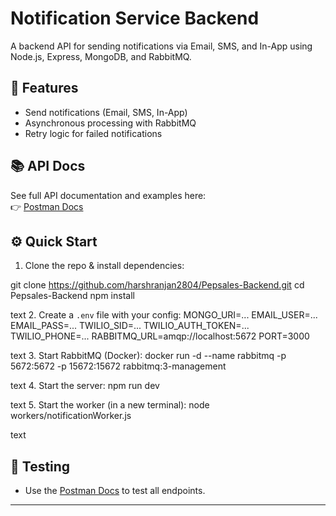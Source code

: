 # Notification Service Backend

A backend API for sending notifications via Email, SMS, and In-App using Node.js, Express, MongoDB, and RabbitMQ.

## 🚀 Features

- Send notifications (Email, SMS, In-App)
- Asynchronous processing with RabbitMQ
- Retry logic for failed notifications

## 📚 API Docs

See full API documentation and examples here:  
👉 [Postman Docs](https://documenter.getpostman.com/view/44748007/2sB2qXjNGp)

## ⚙️ Quick Start

1. Clone the repo & install dependencies:

git clone https://github.com/harshranjan2804/Pepsales-Backend.git
cd Pepsales-Backend
npm install

text 2. Create a `.env` file with your config:
MONGO_URI=...
EMAIL_USER=...
EMAIL_PASS=...
TWILIO_SID=...
TWILIO_AUTH_TOKEN=...
TWILIO_PHONE=...
RABBITMQ_URL=amqp://localhost:5672
PORT=3000

text 3. Start RabbitMQ (Docker):
docker run -d --name rabbitmq -p 5672:5672 -p 15672:15672 rabbitmq:3-management

text 4. Start the server:
npm run dev

text 5. Start the worker (in a new terminal):
node workers/notificationWorker.js

text

## 🧪 Testing

- Use the [Postman Docs](https://documenter.getpostman.com/view/44748007/2sB2qXjNGp) to test all endpoints.

---
